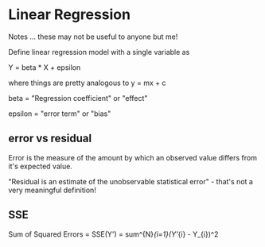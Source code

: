 Linear Regression
=================

Notes ... these may not be useful to anyone but me!

Define linear regression model with a single variable as

Y = beta * X + epsilon

where things are pretty analogous to y = mx + c

beta = "Regression coefficient" or "effect"

epsilon = "error term" or "bias"

error vs residual
-----------------

Error is the measure of the amount by which an observed value differs from it's expected value.

"Residual is an estimate of the unobservable statistical error" - that's not a very meaningful definition!

SSE
---

Sum of Squared Errors = SSE(Y') = sum^{N}_{i=1}(Y'_{i} - Y_{i})^2
